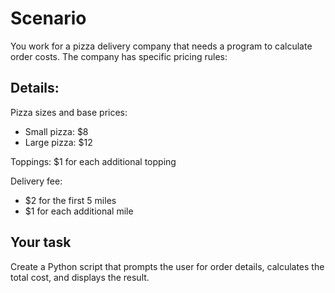 # Scenario
You work for a pizza delivery company that needs a program to calculate order costs. The company has specific pricing rules:

## Details:
Pizza sizes and base prices:
- Small pizza: $8
- Large pizza: $12

Toppings: $1 for each additional topping

Delivery fee:
- $2 for the first 5 miles
- $1 for each additional mile

## Your task
Create a Python script that prompts the user for order details, calculates the total cost, and displays the result.